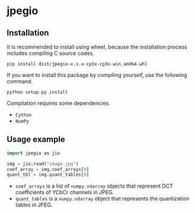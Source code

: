 # jpegio

## Installation

It is recommended to install using wheel, because the installation process includes compiling C source codes.  
```
pip install dist/jpegio-x.x.x-cp3x-cp3x-win_amd64.whl
```

If you want to install this package by compiling yourself, use the following command.
 
```
python setup.py install
```

Compilation requires some dependencies.

- `Cython`
- `NumPy`


## Usage example

```python
import jpegio as jio

img = jio.read("image.jpg")
coef_array = img.coef_arrays[0]  
quant_tbl = img.quant_tables[0]  
```

- `coef_arrays` is a list of `numpy.ndarray` objects that represent DCT coefficients of YCbCr channels in JPEG.
- `quant_tables` is a `numpy.ndarray` object that represents the quantization tables in JPEG.

